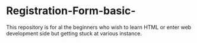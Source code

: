 # Registration-Form-basic-
This repository is for al the beginners who wish to learn HTML or enter web development side but getting stuck at various instance.
